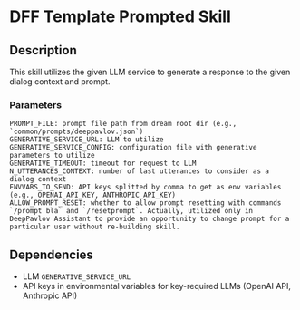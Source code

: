 # DFF Template Prompted Skill

## Description

This skill utilizes the given LLM service to generate a response to the given dialog context and prompt.

### Parameters

```
PROMPT_FILE: prompt file path from dream root dir (e.g., `common/prompts/deeppavlov.json`)
GENERATIVE_SERVICE_URL: LLM to utilize
GENERATIVE_SERVICE_CONFIG: configuration file with generative parameters to utilize
GENERATIVE_TIMEOUT: timeout for request to LLM
N_UTTERANCES_CONTEXT: number of last utterances to consider as a dialog context
ENVVARS_TO_SEND: API keys splitted by comma to get as env variables (e.g., OPENAI_API_KEY, ANTHROPIC_API_KEY)
ALLOW_PROMPT_RESET: whether to allow prompt resetting with commands `/prompt bla` and `/resetprompt`. Actually, utilized only in DeepPavlov Assistant to provide an opportunity to change prompt for a particular user without re-building skill.
```

## Dependencies

- LLM `GENERATIVE_SERVICE_URL`
- API keys in environmental variables for key-required LLMs (OpenAI API, Anthropic API)